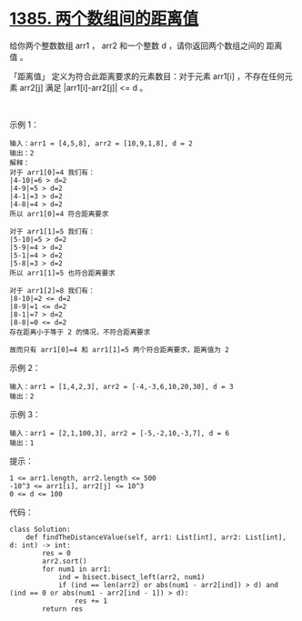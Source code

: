 # [1385. 两个数组间的距离值](https://leetcode.cn/problems/find-the-distance-value-between-two-arrays/)

给你两个整数数组 arr1 ， arr2 和一个整数 d ，请你返回两个数组之间的 距离值 。

「距离值」 定义为符合此距离要求的元素数目：对于元素 arr1[i] ，不存在任何元素 arr2[j] 满足 |arr1[i]-arr2[j]| <= d 。

 

示例 1：
```
输入：arr1 = [4,5,8], arr2 = [10,9,1,8], d = 2
输出：2
解释：
对于 arr1[0]=4 我们有：
|4-10|=6 > d=2 
|4-9|=5 > d=2 
|4-1|=3 > d=2 
|4-8|=4 > d=2 
所以 arr1[0]=4 符合距离要求

对于 arr1[1]=5 我们有：
|5-10|=5 > d=2 
|5-9|=4 > d=2 
|5-1|=4 > d=2 
|5-8|=3 > d=2
所以 arr1[1]=5 也符合距离要求

对于 arr1[2]=8 我们有：
|8-10|=2 <= d=2
|8-9|=1 <= d=2
|8-1|=7 > d=2
|8-8|=0 <= d=2
存在距离小于等于 2 的情况，不符合距离要求 

故而只有 arr1[0]=4 和 arr1[1]=5 两个符合距离要求，距离值为 2
```
示例 2：
```
输入：arr1 = [1,4,2,3], arr2 = [-4,-3,6,10,20,30], d = 3
输出：2
```
示例 3：
```
输入：arr1 = [2,1,100,3], arr2 = [-5,-2,10,-3,7], d = 6
输出：1
```

提示：
```
1 <= arr1.length, arr2.length <= 500
-10^3 <= arr1[i], arr2[j] <= 10^3
0 <= d <= 100
```

代码：
```python3
class Solution:
    def findTheDistanceValue(self, arr1: List[int], arr2: List[int], d: int) -> int:
        res = 0
        arr2.sort()
        for num1 in arr1:
            ind = bisect.bisect_left(arr2, num1)
            if (ind == len(arr2) or abs(num1 - arr2[ind]) > d) and (ind == 0 or abs(num1 - arr2[ind - 1]) > d):
                res += 1
        return res
```